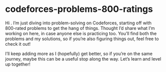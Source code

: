 # codeforces-problems-800-ratings

Hi .  I’m just diving into problem-solving on Codeforces, starting off with 800-rated problems to get the hang of things. Thought I’d share what I’m working on here, in case anyone else is practicing too. You’ll find both the problems and my solutions, so if you’re also figuring things out, feel free to check it out!

I’ll keep adding more as I (hopefully) get better, so if you’re on the same journey, maybe this can be a useful stop along the way. Let’s learn and level up together!
